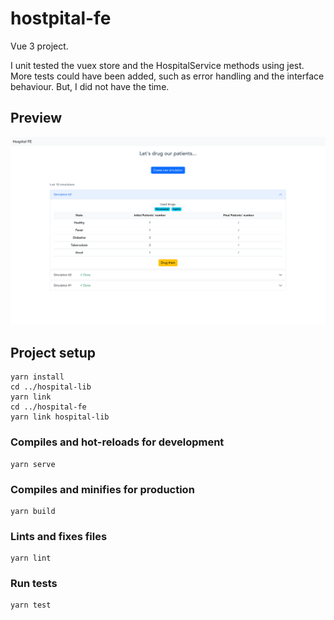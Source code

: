 # hostpital-fe

Vue 3 project.

I unit tested the vuex store and the HospitalService methods using jest.
More tests could have been added, such as error handling and the interface behaviour.
But, I did not have the time. 

## Preview

<img src="preview.png" width="800" />

## Project setup
```
yarn install
cd ../hospital-lib
yarn link
cd ../hospital-fe
yarn link hospital-lib
```

### Compiles and hot-reloads for development
```
yarn serve
```

### Compiles and minifies for production
```
yarn build
```

### Lints and fixes files
```
yarn lint
```

### Run tests
```
yarn test
```
